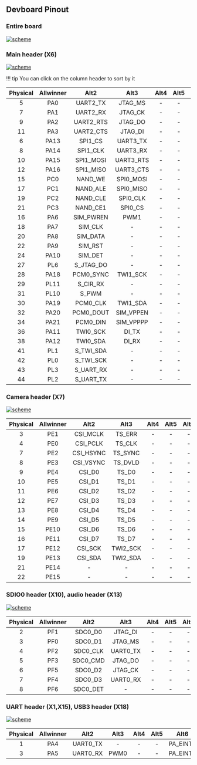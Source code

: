 ## Devboard Pinout

### Entire board
<a href="../../img/pinout/dev_board_pinout.png" target="_blank"> ![scheme](../../img/pinout/dev_board_pinout.png)</a>

### Main header (X6)
<a href="../../img/pinout/X6.png" target="_blank"> ![scheme](../../img/pinout/X6.png)</a>

!!! tip
    You can click on the column header to sort by it

<div class="x6-header-table-start"></div>

|Physical|Allwinner|Alt2|Alt3|Alt4|Alt5|Alt6
|:-:|:-:|:--:|:--:|:--:|:--:|:--:|
|5|PA0|UART2_TX|JTAG_MS|-|-|PA_EINT0|
|7|PA1|UART2_RX|JTAG_CK|-|-|PA_EINT1|
|9|PA2|UART2_RTS|JTAG_DO|-|-|PA_EINT2|
|11|PA3|UART2_CTS|JTAG_DI|-|-|PA_EINT3|
|6|PA13|SPI1_CS|UART3_TX|-|-|PA_EINT13|
|8|PA14|SPI1_CLK|UART3_RX|-|-|PA_EINT14|
|10|PA15|SPI1_MOSI|UART3_RTS|-|-|PA_EINT15|
|12|PA16|SPI1_MISO|UART3_CTS|-|-|PA_EINT16|
|15|PC0|NAND_WE|SPI0_MOSI|-|-|-|
|17|PC1|NAND_ALE|SPI0_MISO|-|-|-|
|19|PC2|NAND_CLE|SPI0_CLK|-|-|-|
|21|PC3|NAND_CE1|SPI0_CS|-|-|-|
|16|PA6|SIM_PWREN|PWM1|-|-|PA_EINT6|
|18|PA7|SIM_CLK|-|-|-|PA_EINT7|
|20|PA8|SIM_DATA|-|-|-|PA_EINT8|
|22|PA9|SIM_RST|-|-|-|PA_EINT9|
|24|PA10|SIM_DET|-|-|-|PA_EINT10|
|27|PL6|S_JTAG_DO|-|-|-|S_PL_EINT6|
|28|PA18|PCM0_SYNC|TWI1_SCK|-|-|PA_EINT18|
|29|PL11|S_CIR_RX|-|-|-|S_PL_EINT12|
|31|PL10|S_PWM|-|-|-|S_PL_EINT10|
|30|PA19|PCM0_CLK|TWI1_SDA|-|-|PA_EINT19|
|32|PA20|PCM0_DOUT|SIM_VPPEN|-|-|PA_EINT20|
|34|PA21|PCM0_DIN|SIM_VPPPP|-|-|PA_EINT21|
|36|PA11|TWI0_SCK|DI_TX|-|-|PA_EINT11|
|38|PA12|TWI0_SDA|DI_RX|-|-|PA_EINT12|
|41|PL1|S_TWI_SDA|-|-|-|S_PL_EINT1|
|42|PL0|S_TWI_SCK|-|-|-|S_PL_EINT0|
|43|PL3|S_UART_RX|-|-|-|S_PL_EINT3|
|44|PL2|S_UART_TX|-|-|-|S_PL_EINT2|

### Camera header (X7)
<a href="../../img/pinout/X7.png" target="_blank"> ![scheme](../../img/pinout/X7.png)</a>

<div class="x7-header-table-start"></div>

|Physical|Allwinner|Alt2|Alt3|Alt4|Alt5|Alt6
|:-:|:-:|:--:|:--:|:--:|:--:|:--:|
|3|PE1|CSI_MCLK|TS_ERR|-|-|-|
|4|PE0|CSI_PCLK|TS_CLK|-|-|-|
|7|PE2|CSI_HSYNC|TS_SYNC|-|-|-|
|8|PE3|CSI_VSYNC|TS_DVLD|-|-|-|
|9|PE4|CSI_D0|TS_D0|-|-|-|
|10|PE5|CSI_D1|TS_D1|-|-|-|
|11|PE6|CSI_D2|TS_D2|-|-|-|
|12|PE7|CSI_D3|TS_D3|-|-|-|
|13|PE8|CSI_D4|TS_D4|-|-|-|
|14|PE9|CSI_D5|TS_D5|-|-|-|
|15|PE10|CSI_D6|TS_D6|-|-|-|
|16|PE11|CSI_D7|TS_D7|-|-|-|
|17|PE12|CSI_SCK|TWI2_SCK|-|-|-|
|19|PE13|CSI_SDA|TWI2_SDA|-|-|-|
|21|PE14|-|-|-|-|-|
|22|PE15|-|-|-|-|-|

### SDIO0 header (X10), audio header (X13)
<a href="../../img/pinout/X10_X13.png" target="_blank"> ![scheme](../../img/pinout/X10_X13.png)</a>

<div class="x10-header-table-start"></div>

|Physical|Allwinner|Alt2|Alt3|Alt4|Alt5|Alt6
|:-:|:-:|:--:|:--:|:--:|:--:|:--:|
|2|PF1|SDC0_D0|JTAG_DI|-|-|-|
|3|PF0|SDC0_D1|JTAG_MS|-|-|-|
|4|PF2|SDC0_CLK|UART0_TX|-|-|-|
|5|PF3|SDC0_CMD|JTAG_DO|-|-|-|
|6|PF5|SDC0_D2|JTAG_CK|-|-|-|
|7|PF4|SDC0_D3|UART0_RX|-|-|-|
|8|PF6|SDC0_DET|-|-|-|-|

### UART header (X1,X15), USB3 header (X18)
<a href="../../img/pinout/X1_X15_X18.png" target="_blank"> ![scheme](../../img/pinout/X1_X15_X18.png)</a>

|Physical|Allwinner|Alt2|Alt3|Alt4|Alt5|Alt6
|:-:|:-:|:--:|:--:|:--:|:--:|:--:|
|1|PA4|UART0_TX|-|-|-|PA_EINT4|
|3|PA5|UART0_RX|PWM0|-|-|PA_EINT5|

<script src="https://ajax.googleapis.com/ajax/libs/jquery/3.3.1/jquery.min.js"></script>
<script src="https://cdnjs.cloudflare.com/ajax/libs/tablesort/5.0.2/tablesort.min.js"></script>
<script src="https://cdnjs.cloudflare.com/ajax/libs/tablesort/5.0.2/sorts/tablesort.number.min.js"></script>
<script type="text/javascript">
    $(document).ready(function() {
        new Tablesort($('div.x6-header-table-start').next().find('table')[0]);
        new Tablesort($('div.x7-header-table-start').next().find('table')[0]);
        new Tablesort($('div.x10-header-table-start').next().find('table')[0]);
    });
</script>
<script>
</script>
